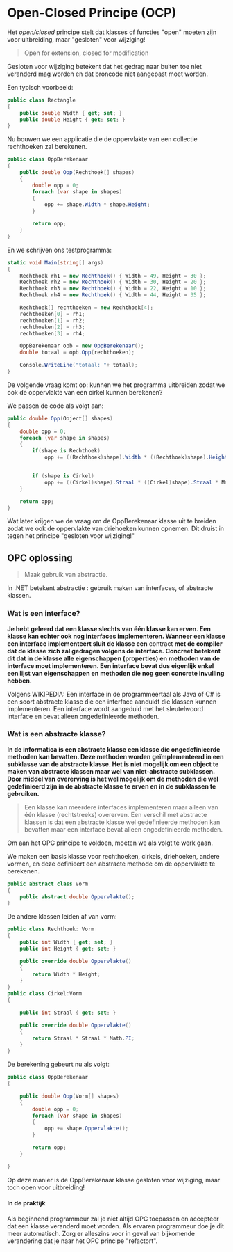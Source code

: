 # Open-Closed Principe (OCP)

Het *open/closed* principe stelt dat klasses of functies "open" moeten zijn voor uitbreiding, maar "gesloten" voor wijziging!

> Open for extension, closed for modification

Gesloten voor wijziging betekent dat het gedrag naar buiten toe niet veranderd mag worden en dat broncode niet aangepast moet worden.

Een typisch voorbeeld:

```csharp
public class Rectangle
{
    public double Width { get; set; }
    public double Height { get; set; }
}
```

Nu bouwen we een applicatie die de oppervlakte van een collectie rechthoeken zal berekenen.

```csharp
public class OppBerekenaar
{
    public double Opp(Rechthoek[] shapes)
    {
        double opp = 0;
        foreach (var shape in shapes)
        {
            opp += shape.Width * shape.Height;
        }

        return opp;
    }
}
```

En we schrijven ons testprogramma:

```csharp
static void Main(string[] args)
{
    Rechthoek rh1 = new Rechthoek() { Width = 49, Height = 30 };
    Rechthoek rh2 = new Rechthoek() { Width = 30, Height = 20 };
    Rechthoek rh3 = new Rechthoek() { Width = 22, Height = 10 };
    Rechthoek rh4 = new Rechthoek() { Width = 44, Height = 35 };

    Rechthoek[] rechthoeken = new Rechthoek[4];
    rechthoeken[0] = rh1;
    rechthoeken[1] = rh2;
    rechthoeken[2] = rh3;
    rechthoeken[3] = rh4;

    OppBerekenaar opb = new OppBerekenaar();
    double totaal = opb.Opp(rechthoeken);

    Console.WriteLine("totaal: "+ totaal);
}
```

De volgende vraag komt op: kunnen we het programma uitbreiden zodat we ook de oppervlakte van een cirkel kunnen berekenen?

We passen de code als volgt aan:

```csharp
public double Opp(Object[] shapes)
{
    double opp = 0;
    foreach (var shape in shapes)
    {
        if(shape is Rechthoek)
            opp += ((Rechthoek)shape).Width * ((Rechthoek)shape).Height; //CAST to Rechthoek


        if (shape is Cirkel)
            opp += ((Cirkel)shape).Straal * ((Cirkel)shape).Straal * Math.PI;  //CAST to cirkel
    }

    return opp;
}
```

Wat later krijgen we de vraag om de OppBerekenaar klasse uit te breiden zodat we ook de oppervlakte van driehoeken kunnen opnemen. Dit druist in tegen het principe "gesloten voor wijziging!"

## OPC oplossing

> Maak gebruik van abstractie.

In .NET betekent abstractie : gebruik maken van interfaces, of abstracte klassen.

### Wat is een interface?

**Je hebt geleerd dat een klasse slechts van één klasse kan erven. Een klasse kan echter ook nog interfaces implementeren. Wanneer een klasse een interface implementeert sluit de klasse een** contract **met de compiler dat de klasse zich zal gedragen volgens de interface. Concreet betekent dit dat in de klasse alle eigenschappen (properties) en methoden van de interface moet implementeren. Een interface bevat dus eigenlijk enkel een lijst van eigenschappen en methoden die nog geen concrete invulling hebben.**

Volgens WIKIPEDIA: Een interface in de programmeertaal als Java of C# is een soort abstracte klasse die een interface aanduidt die klassen kunnen implementeren. Een interface wordt aangeduid met het sleutelwoord interface en bevat alleen ongedefinieerde methoden.

### Wat is een abstracte klasse?

**In de informatica is een abstracte klasse een klasse die ongedefinieerde methoden kan bevatten. Deze methoden worden geïmplementeerd in een subklasse van de abstracte klasse. Het is niet mogelijk om een object te maken van abstracte klassen maar wel van niet-abstracte subklassen. Door middel van overerving is het wel mogelijk om de methoden die wel gedefinieerd zijn in de abstracte klasse te erven en in de subklassen te gebruiken.**

> Een klasse kan meerdere interfaces implementeren maar alleen van één klasse (rechtstreeks) overerven. Een verschil met abstracte klassen is dat een abstracte klasse wel gedefinieerde methoden kan bevatten maar een interface bevat alleen ongedefinieerde methoden.

Om aan het OPC principe te voldoen, moeten we als volgt te werk gaan.

We maken een basis klasse voor rechthoeken, cirkels, driehoeken, andere vormen, en deze definieert een abstracte methode om de oppervlakte te berekenen.

```csharp
public abstract class Vorm
{
    public abstract double Oppervlakte();
}
```

De andere klassen leiden af van vorm:

```csharp
public class Rechthoek: Vorm
{
    public int Width { get; set; }
    public int Height { get; set; }

    public override double Oppervlakte()
    {
        return Width * Height;
    }
}
public class Cirkel:Vorm
{

    public int Straal { get; set; }

    public override double Oppervlakte()
    {
        return Straal * Straal * Math.PI;
    }
}
```

De berekening gebeurt nu als volgt:

```csharp
public class OppBerekenaar
{

    public double Opp(Vorm[] shapes)
    {
        double opp = 0;
        foreach (var shape in shapes)
        {
            opp += shape.Oppervlakte();
        }

        return opp;
    }

}
```

Op deze manier is de OppBerekenaar klasse gesloten voor wijziging, maar toch open voor uitbreiding!

#### In de praktijk

Als beginnend programmeur zal je niet altijd OPC toepassen en accepteer dat een klasse veranderd moet worden. Als ervaren programmeur doe je dit meer automatisch. Zorg er alleszins voor in geval van bijkomende verandering dat je naar het OPC principe "refactort".
